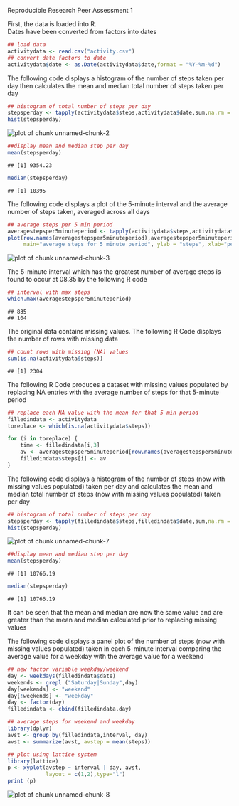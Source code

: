 Reproducible Research
Peer Assessment 1

First, the data is loaded into R.  
Dates have been converted from factors into dates

```r
## load data
activitydata <- read.csv("activity.csv")
## convert date factors to date
activitydata$date <- as.Date(activitydata$date,format = "%Y-%m-%d")
```

The following code displays a histogram of the number of steps taken per day then calculates the mean and median total number of steps taken per day

```r
## histogram of total number of steps per day
stepsperday <- tapply(activitydata$steps,activitydata$date,sum,na.rm = TRUE)
hist(stepsperday)
```

![plot of chunk unnamed-chunk-2](figure/unnamed-chunk-2-1.png) 

```r
##display mean and median step per day
mean(stepsperday)
```

```
## [1] 9354.23
```

```r
median(stepsperday)
```

```
## [1] 10395
```

The following code displays a plot of the 5-minute interval and the average number of steps taken, averaged across all days

```r
## average steps per 5 min period
averagestepsper5minuteperiod <- tapply(activitydata$steps,activitydata$interval,mean,na.rm = TRUE)
plot(row.names(averagestepsper5minuteperiod),averagestepsper5minuteperiod, type='l',
     main="average steps for 5 minute period", ylab = "steps", xlab="period")
```

![plot of chunk unnamed-chunk-3](figure/unnamed-chunk-3-1.png) 

The 5-minute interval which has the greatest number of average steps is found to occur at 08.35 by the following R code

```r
## interval with max steps
which.max(averagestepsper5minuteperiod)
```

```
## 835 
## 104
```

The original data contains missing values.  The following R Code displays the number of rows with missing data

```r
## count rows with missing (NA) values
sum(is.na(activitydata$steps))
```

```
## [1] 2304
```

The following R Code produces a dataset with missing values populated by replacing NA entries with the average number of steps for that 5-minute period

```r
## replace each NA value with the mean for that 5 min period
filledindata <- activitydata
toreplace <- which(is.na(activitydata$steps))

for (i in toreplace) {
    time <- filledindata[i,3]
    av <- averagestepsper5minuteperiod[row.names(averagestepsper5minuteperiod)==time]
    filledindata$steps[i] <- av
}
```

The following code displays a histogram of the number of steps (now with missing values populated) taken per day and calculates the mean and median total number of steps (now with missing values populated) taken per day

```r
## histogram of total number of steps per day
stepsperday <- tapply(filledindata$steps,filledindata$date,sum,na.rm = TRUE)
hist(stepsperday)
```

![plot of chunk unnamed-chunk-7](figure/unnamed-chunk-7-1.png) 

```r
##display mean and median step per day
mean(stepsperday)
```

```
## [1] 10766.19
```

```r
median(stepsperday)
```

```
## [1] 10766.19
```
It can be seen that the mean and median are now the same value and are greater than the mean and median calculated prior to replacing missing values

The following code displays a panel plot of the number of steps (now with missing values populated) taken in each 5-minute interval comparing the average value for a weekday with the average value for a weekend

```r
## new factor variable weekday/weekend
day <- weekdays(filledindata$date)
weekends <- grepl ("Saturday|Sunday",day)
day[weekends] <- "weekend"
day[!weekends] <- "weekday"
day <- factor(day)
filledindata <- cbind(filledindata,day)

## average steps for weekend and weekday
library(dplyr)
avst <- group_by(filledindata,interval, day)
avst <- summarize(avst, avstep = mean(steps))

## plot using lattice system
library(lattice)
p <- xyplot(avstep ~ interval | day, avst,
            layout = c(1,2),type="l")
print (p)
```

![plot of chunk unnamed-chunk-8](figure/unnamed-chunk-8-1.png) 

